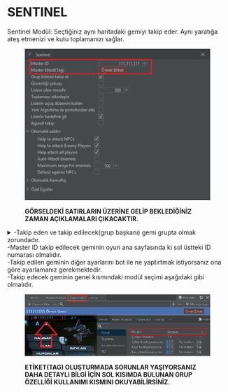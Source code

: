 # SENTINEL

Sentinel Modül: Seçtiğiniz aynı haritadaki gemiyi takip eder. Aynı yaratığa ateş etmenizi ve kutu toplamanızı sağlar.

<figure><img src="../../.gitbook/assets/SENTINELAYAR.png" alt=""><figcaption><p><strong>GÖRSELDEKİ SATIRLARIN ÜZERİNE GELİP BEKLEDİĞİNİZ ZAMAN AÇIKLAMALARI ÇIKACAKTIR.</strong></p></figcaption></figure>

<details>

<summary>-Takip eden ve takip edilecek(grup başkanı) gemi grupta olmak zorundadır.<br>-Master ID takip edilecek geminin oyun ana sayfasında ki sol üstteki ID numarası olmalıdır.<br>-Takip edilen geminin diğer ayarlarını bot ile ne yaptırtmak istiyorsanız ona göre ayarlamanız gerekmektedir.<br>-Takip edecek geminin genel kısmındaki modül seçimi aşağıdaki gibi olmalıdır.</summary>



</details>

<figure><img src="../../.gitbook/assets/SENTINELTOPLUHAL.png" alt=""><figcaption><p><strong>ETİKET(TAG) OLUŞTURMADA SORUNLAR YAŞIYORSANIZ DAHA DETAYLI BİLGİ İÇİN SOL KISIMDA BULUNAN GRUP ÖZELLİĞİ KULLANIMI KISMINI OKUYABİLİRSİNİZ.</strong></p></figcaption></figure>
